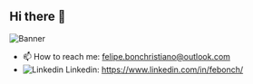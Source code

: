 ## Hi there 👋
![Banner](https://media.licdn.com/dms/image/v2/D4D16AQHy_ioSun_98g/profile-displaybackgroundimage-shrink_350_1400/B4DZk2w.ZTGkAc-/0/1757560432875?e=1762387200&v=beta&t=-SfYB3VsXeQYYogz1MUAQLaHtJv665_0beeW0IZw5Ys)
- 📫 How to reach me: felipe.bonchristiano@outlook.com
- ![Linkedin](https://upload.wikimedia.org/wikipedia/commons/thumb/c/ca/LinkedIn_logo_initials.png/20px-LinkedIn_logo_initials.png) Linkedin: https://www.linkedin.com/in/febonch/
